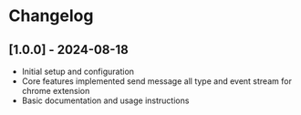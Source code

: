 # Changelog

## [1.0.0] - 2024-08-18

- Initial setup and configuration
- Core features implemented send message all type and event stream for chrome extension
- Basic documentation and usage instructions